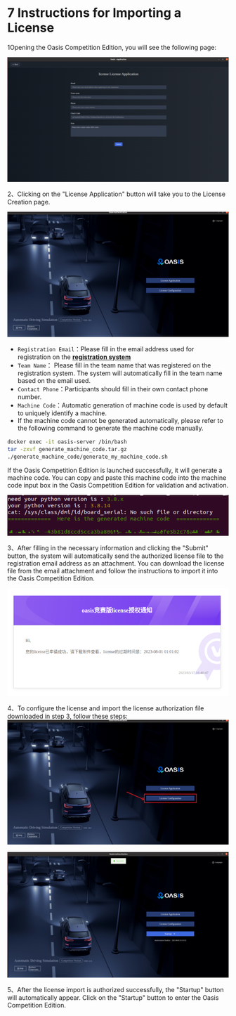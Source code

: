 

# 7 Instructions for Importing a License

1Opening the Oasis Competition Edition, you will see the following page:

![](../images/license/image_en.png)

2、Clicking on the "License Application" button will take you to the License Creation page.

![](../images/license/image1_en.png)

- `Registration Email`：Please fill in the email address used for registration on the [__registration system__](https://race.carsmos.cn/contests)
- `Team Name`： Please fill in the team name that was registered on the registration system. The system will automatically fill in the team name based on the email used.
- `Contact Phone`：Participants should fill in their own contact phone number.
- `Machine Code`：Automatic generation of machine code is used by default to uniquely identify a machine.
- If the machine code cannot be generated automatically, please refer to the following command to generate the machine code manually.

```bash
docker exec -it oasis-server /bin/bash
tar -zxvf generate_machine_code.tar.gz
./generate_machine_code/generate_my_machine_code.sh
```

If the Oasis Competition Edition is launched successfully, it will generate a machine code. You can copy and paste this machine code into the machine code input box in the Oasis Competition Edition for validation and activation. 

![机器码生成](../images/license/image7.png)

3、After filling in the necessary information and clicking the "Submit" button, the system will automatically send the authorized license file to the registration email address as an attachment. You can download the license file from the email attachment and follow the instructions to import it into the Oasis Competition Edition.

![](../images/license/image4.png)

4、To configure the license and import the license authorization file downloaded in step 3, follow these steps:![](../images/license/image5_en.png)

![](../images/license/image6_en.png)

5、After the license import is authorized successfully, the "Startup" button will automatically appear. Click on the "Startup" button to enter the Oasis Competition Edition.
